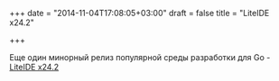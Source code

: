 +++
date = "2014-11-04T17:08:05+03:00"
draft = false
title = "LiteIDE x24.2"

+++

<p>Еще один минорный релиз популярной среды разработки для Go - <a href="https://github.com/visualfc/liteide/blob/master/liteidex/deploy/welcome/en/changes.md">LiteIDE&nbsp;x24.2</a></p>

